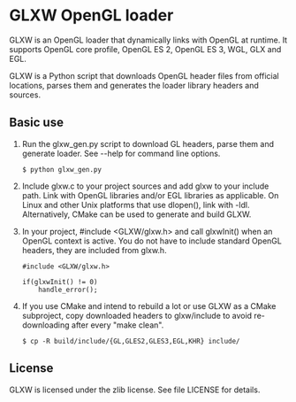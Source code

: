 GLXW OpenGL loader
==================

GLXW is an OpenGL loader that dynamically links with OpenGL at runtime.
It supports OpenGL core profile, OpenGL ES 2, OpenGL ES 3, WGL, GLX and EGL.

GLXW is a Python script that downloads OpenGL header files from official
locations, parses them and generates the loader library headers and sources.

Basic use
---------

1.  Run the glxw_gen.py script to download GL headers, parse them and generate
    loader.
    See --help for command line options.

        $ python glxw_gen.py

2.  Include glxw.c to your project sources and add glxw to your include path.
    Link with OpenGL libraries and/or EGL libraries as applicable.
    On Linux and other Unix platforms that use dlopen(), link with -ldl.
    Alternatively, CMake can be used to generate and build GLXW.

3.  In your project, #include \<GLXW/glxw.h\> and call glxwInit() when an
    OpenGL context is active.
    You do not have to include standard OpenGL headers, they are included from
    glxw.h.

        #include <GLXW/glxw.h>

        if(glxwInit() != 0)
            handle_error();

4.  If you use CMake and intend to rebuild a lot or use GLXW as a CMake
    subproject, copy downloaded headers to glxw/include to avoid re-downloading
    after every "make clean".

        $ cp -R build/include/{GL,GLES2,GLES3,EGL,KHR} include/

License
-------

GLXW is licensed under the zlib license. See file LICENSE for details.
